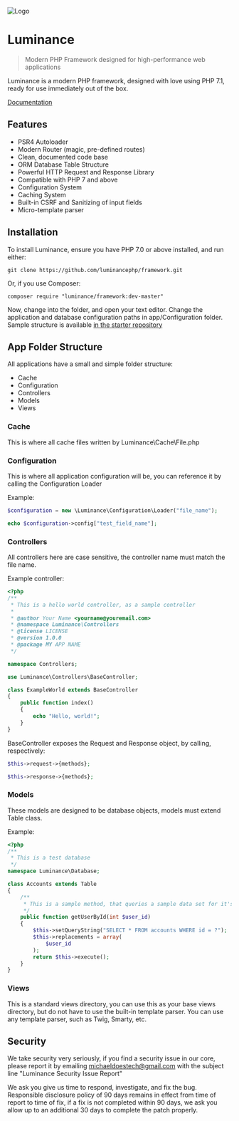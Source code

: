 ![Logo](https://i.imgur.com/oups7UB.png)

# Luminance

> Modern PHP Framework designed for high-performance web applications

Luminance is a modern PHP framework, designed with love using PHP 7.1, ready for use immediately out of the box.

[Documentation](https://luminance.netlify.com/#/)

## Features

- PSR4 Autoloader
- Modern Router (magic, pre-defined routes)
- Clean, documented code base
- ORM Database Table Structure
- Powerful HTTP Request and Response Library
- Compatible with PHP 7 and above
- Configuration System
- Caching System
- Built-in CSRF and Sanitizing of input fields
- Micro-template parser

## Installation

To install Luminance, ensure you have PHP 7.0 or above installed, and run either:

```shell
git clone https://github.com/luminancephp/framework.git
```

Or, if you use Composer:

```shell
composer require "luminance/framework:dev-master"
```

Now, change into the folder, and open your text editor. Change the application and database configuration paths in app/Configuration folder. Sample structure is available [in the starter repository](https://github.com/luminancephp/starter)

## App Folder Structure

All applications have a small and simple folder structure:

- Cache
- Configuration
- Controllers
- Models
- Views

### Cache

This is where all cache files written by Luminance\Cache\File.php

### Configuration

This is where all application configuration will be, you can reference it by calling the Configuration Loader

Example:

```php
$configuration = new \Luminance\Configuration\Loader("file_name");

echo $configuration->config["test_field_name"];
```

### Controllers

All controllers here are case sensitive, the controller name must match the file name.

Example controller:

```php
<?php
/**
 * This is a hello world controller, as a sample controller
 *
 * @author Your Name <yourname@youremail.com>
 * @namespace Luminance\Controllers
 * @license LICENSE
 * @version 1.0.0
 * @package MY APP NAME
 */

namespace Controllers;

use Luminance\Controllers\BaseController;

class ExampleWorld extends BaseController
{
    public function index()
    {
        echo "Hello, world!";
    }
}
```

BaseController exposes the Request and Response object, by calling, respectively:

```php
$this->request->{methods};

$this->response->{methods};
```


### Models

These models are designed to be database objects, models must extend Table class.

Example:

```php
<?php
/**
 * This is a test database  
 */
namespace Luminance\Database;

class Accounts extends Table
{
    /**
     * This is a sample method, that queries a sample data set for it's ID, and returns the PDO object
     */
    public function getUserById(int $user_id)
    {
        $this->setQueryString("SELECT * FROM accounts WHERE id = ?");
        $this->replacements = array(
            $user_id
        );
        return $this->execute();
    }
}
```

### Views

This is a standard views directory, you can use this as your base views directory, but do not have to use the built-in template parser. You can use any template parser, such as Twig, Smarty, etc.

## Security

We take security very seriously, if you find a security issue in our core, please report it by emailing michaeldoestech@gmail.com with the subject line "Luminance Security Issue Report"

We ask you give us time to respond, investigate, and fix the bug. Responsible disclosure policy of 90 days remains in effect from time of report to time of fix, if a fix is not completed within 90 days, we ask you allow up to an additional 30 days to complete the patch properly.